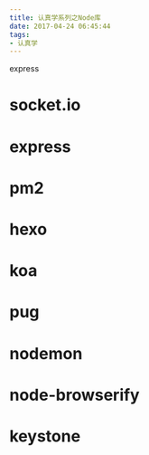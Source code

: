 ```yaml
---
title: 认真学系列之Node库
date: 2017-04-24 06:45:44
tags:
- 认真学
---
```


express
<!--more-->

# socket.io

# express

# pm2

# hexo

# koa

# pug

# nodemon

# node-browserify

# keystone
